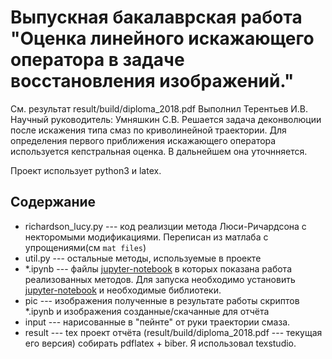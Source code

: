 # Выпускная бакалаврская работа "Оценка линейного искажающего оператора в задаче восстановления изображений."
См. результат result/build/diploma_2018.pdf
Выполнил Терентьев И.В.
Научный руководитель: Умняшкин С.В.
Решается задача деконволюции после искажения типа смаз по криволинейной траектории. Для определения первого приближения искажающего оператора используется кепстральная оценка. В дальнейшем она уточнняется.

Проект использует python3 и latex.
## Содержание
* richardson_lucy.py --- код реализции метода Люси-Ричардсона с некторомыми модификациями. Переписан из матлаба с упрощениями(см `mat files`)
* util.py --- остальные методы, используемые в проекте
* *.ipynb --- файлы [jupyter-notebook](http://jupyter.org) в которых показана работа реализованных методов. Для запуска необходимо установить [jupyter-notebook](http://jupyter.org) и необходимые библиотеки.
* pic --- изображения полученные в результате работы скриптов *.ipynb и изображения созданные/скачанные для отчёта
* input --- нарисованные в "пейнте" от руки траектории смаза.
* result --- tex проект отчёта (result/build/diploma_2018.pdf --- текущая его версия) собирать pdflatex + biber. Я использовал texstudio.
